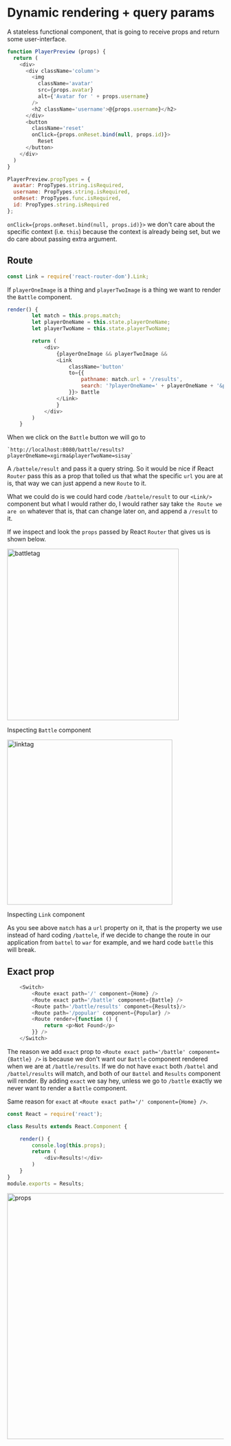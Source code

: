 # Dynamic rendering + query params
A stateless functional component, that is going to receive props and return some user-interface. 
```javascript
function PlayerPreview (props) {
  return (
    <div>
      <div className='column'>
        <img
          className='avatar'
          src={props.avatar}
          alt={'Avatar for ' + props.username}
        />
        <h2 className='username'>@{props.username}</h2>
      </div>
      <button
        className='reset'
        onClick={props.onReset.bind(null, props.id)}>
          Reset
      </button>
    </div>
  )
}

PlayerPreview.propTypes = {
  avatar: PropTypes.string.isRequired,
  username: PropTypes.string.isRequired,
  onReset: PropTypes.func.isRequired,
  id: PropTypes.string.isRequired
};
``` 

`onClick={props.onReset.bind(null, props.id)}>` we don't care about the specific context (i.e. `this`) because the context is already being set, 
but we do care about passing extra argument. 

## Route

```javascript
const Link = require('react-router-dom').Link;
```
If `playerOneImage` is a thing and `playerTwoImage` is a thing we want to render the `Battle` component. 
````javascript
render() {
        let match = this.props.match;
        let playerOneName = this.state.playerOneName;
        let playerTwoName = this.state.playerTwoName;

        return (
            <div>
                {playerOneImage && playerTwoImage &&
                <Link
                    className='button'
                    to={{
                        pathname: match.url + '/results',
                        search: '?playerOneName=' + playerOneName + '&playerTwoName=' + playerTwoName
                    }}> Battle
                </Link>
                }
            </div>
        )
    }
````

When we click on the `Battle` button we will go to 

    `http://localhost:8080/battle/results?playerOneName=xgirma&playerTwoName=sisay`
    
A `/battele/result` and pass it a query string. So it would be nice if React `Router` pass this as a prop that tolled us that 
what the specific `url` you are at is, that way we can just append a new `Route` to it. 

What we could do is we could hard code `/battele/result` to our `<Link/>` component but what I would rather do, I would rather say 
take `the Route we are on` whatever that is, that can change later on, and append a `/result` to it. 

If we inspect and look the `props` passed by React `Router` that gives us is shown below. 

<img width="399" alt="battletag" src="https://user-images.githubusercontent.com/5876481/32546133-e62119fe-c432-11e7-9520-5d4d88cbaa70.png">

Inspecting `Battle` component

<img width="384" alt="linktag" src="https://user-images.githubusercontent.com/5876481/32546159-f8486790-c432-11e7-96ca-110d82db2977.png">

Inspecting `Link` component

As you see above `match` has a `url` property on it, that is the property we use instead of hard coding `/battele`, if we
decide to change the route in our application from `battel` to `war` for example, and we hard code `battle` this will break. 


## Exact prop
```javascript
    <Switch>
        <Route exact path='/' component={Home} />
        <Route exact path='/battle' component={Battle} />
        <Route path='/battle/results' componet={Results}/>
        <Route path='/popular' component={Popular} />
        <Route render={function () {
            return <p>Not Found</p>
        }} />
    </Switch>
```
The reason we add `exact` prop to `<Route exact path='/battle' component={Battle} />` is because we don't want our `Battle`
component rendered when we are at `/battle/results`. If we do not have `exact` both `/battel` and `/battel/results` will match,
and both of our `Battel` and `Results` component will render. By adding `exact` we say hey, unless we go to `/battle` exactly
we never want to render a `Battle` component. 

Same reason for `exact` at `<Route exact path='/' component={Home} />`. 

```javascript
const React = require('react');

class Results extends React.Component {

    render() {
        console.log(this.props);
        return (
            <div>Results!</div>
        )
    }
}
module.exports = Results;
```
<img width="572" alt="props" src="https://user-images.githubusercontent.com/5876481/32546166-025aef8c-c433-11e7-850f-51408e4cf939.png">
